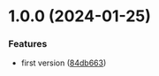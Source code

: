# 1.0.0 (2024-01-25)


### Features

* first version ([84db663](https://github.com/thibaultserti/ovh-certificate-api/commit/84db663b4900c3c905b44c56396cddb4d98a521d))
